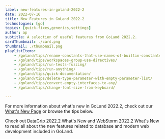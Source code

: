 ```yaml
---
label: new-features-in-goland-2022-2
date: 2022-07-16
title: New Features in GoLand 2022.2
technologies: [go]
topics: [quick-fixes,generics,settings]
author: ap
subtitle: A selection of useful features from GoLand 2022.2.
cardThumbnail: ./card.png
thumbnail: ./thumbnail.png
playlistItems:
    - /goland/tips/rename-constants-that-use-names-of-builtin-constants/
    - /goland/tips/workspaces-group-use-directives/
    - /goland/tips/run-tests-fuzzing/
    - /goland/tips/run-anything/
    - /goland/tips/quick-documentation/
    - /goland/tips/delete-type-parameter-with-empty-parameter-list/
    - /goland/tips/convert-empty-interfaces-to-any/
    - /goland/tips/change-font-size-from-keyboard/

---
```


For more information about what's new in GoLand 2022.2, check out our [What's New Page](https://jetbrains.com/go/whatsnew) or browse the tips below.

Check out <a href="https://www.jetbrains.com/datagrip/whatsnew/">
DataGrip 2022.2 What's New</a>
and <a href="https://www.jetbrains.com/webstorm/whatsnew/">
WebStorm 2022.2 What's New</a> to read all about the new features
related to database and modern web development included in GoLand.
